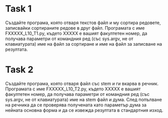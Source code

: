# Task 1
Създайте програма, която отваря текстов файл и му сортира редовете, записвайки сортираните редове в друг файл. Програмата с име FXXXXX_L10_T1.py, където XXXXX е вашият факултетен номер, да получава параметри от командния ред (със sys.argv, не от клавиатурата) име на файл за сортиране и име на файл за записване на резултата.

# Task 2
Създайте програма, която отваря файл със stem и ги вкарва в речник. Програмата с име FXXXXX_L10_T2.py, където XXXXX е вашият факултетен номер, да получава параметри от командния ред (със sys.argv, не от клавиатурата) име на stem файл и дума. След попълване на речника да се проверява получената като параметър дума за нейната основна форма и да се извежда резултата в стандартния изход.
